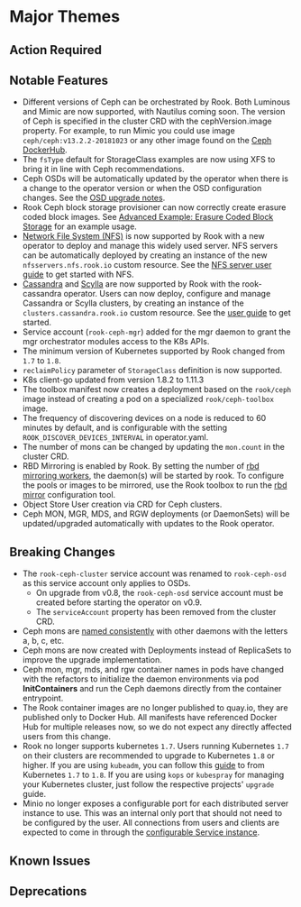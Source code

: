 # Major Themes

## Action Required

## Notable Features

- Different versions of Ceph can be orchestrated by Rook. Both Luminous and Mimic are now supported, with Nautilus coming soon.
  The version of Ceph is specified in the cluster CRD with the cephVersion.image property. For example, to run Mimic you could use image `ceph/ceph:v13.2.2-20181023`
  or any other image found on the [Ceph DockerHub](https://hub.docker.com/r/ceph/ceph/tags).
- The `fsType` default for StorageClass examples are now using XFS to bring it in line with Ceph recommendations.
- Ceph OSDs will be automatically updated by the operator when there is a change to the operator version or when the OSD configuration changes. See the [OSD upgrade notes](Documentation/upgrade-patch.md#object-storage-daemons-osds).
- Rook Ceph block storage provisioner can now correctly create erasure coded block images. See [Advanced Example: Erasure Coded Block Storage](Documentation/block.md#advanced-example-erasure-coded-block-storage) for an example usage.
- [Network File System (NFS)](https://github.com/nfs-ganesha/nfs-ganesha/wiki) is now supported by Rook with a new operator to deploy and manage this widely used server. NFS servers can be automatically deployed by creating an instance of the new `nfsservers.nfs.rook.io` custom resource. See the [NFS server user guide](Documentation/nfs.md) to get started with NFS.
- [Cassandra](http://cassandra.apache.org/) and [Scylla](https://www.scylladb.com/) are now supported by Rook with the rook-cassandra operator. Users can now deploy, configure and manage Cassandra or Scylla clusters, by creating an instance of the `clusters.cassandra.rook.io` custom resource. See the [user guide](Documentation/cassandra.md) to get started.
- Service account (`rook-ceph-mgr`) added for the mgr daemon to grant the mgr orchestrator modules access to the K8s APIs.
- The minimum version of Kubernetes supported by Rook changed from `1.7` to `1.8`.
- `reclaimPolicy` parameter of `StorageClass` definition is now supported.
- K8s client-go updated from version 1.8.2 to 1.11.3
- The toolbox manifest now creates a deployment based on the `rook/ceph` image instead of creating a pod on a specialized `rook/ceph-toolbox` image.
- The frequency of discovering devices on a node is reduced to 60 minutes by default, and is configurable with the setting `ROOK_DISCOVER_DEVICES_INTERVAL` in operator.yaml.
- The number of mons can be changed by updating the `mon.count` in the cluster CRD.
- RBD Mirroring is enabled by Rook. By setting the number of [rbd mirroring workers](Documentation/ceph-cluster-crd.md#cluster-settings), the daemon(s) will be started by rook. To configure the pools or images to be mirrored, use the Rook toolbox to run the [rbd mirror](http://docs.ceph.com/docs/mimic/rbd/rbd-mirroring/) configuration tool.
- Object Store User creation via CRD for Ceph clusters.
- Ceph MON, MGR, MDS, and RGW deployments (or DaemonSets) will be updated/upgraded automatically with updates to the Rook operator.


## Breaking Changes

- The `rook-ceph-cluster` service account was renamed to `rook-ceph-osd` as this service account only applies to OSDs.
  - On upgrade from v0.8, the `rook-ceph-osd` service account must be created before starting the operator on v0.9.
  - The `serviceAccount` property has been removed from the cluster CRD.
- Ceph mons are [named consistently](https://github.com/rook/rook/issues/1751) with other daemons with the letters a, b, c, etc.
- Ceph mons are now created with Deployments instead of ReplicaSets to improve the upgrade implementation.
- Ceph mon, mgr, mds, and rgw container names in pods have changed with the refactors to initialize the
  daemon environments via pod **InitContainers** and run the Ceph daemons directly from the
  container entrypoint.
- The Rook container images are no longer published to quay.io, they are published only to Docker Hub.  All manifests have referenced Docker Hub for multiple releases now, so we do not expect any directly affected users from this change.
- Rook no longer supports kubernetes `1.7`. Users running Kubernetes `1.7` on their clusters are recommended to upgrade to Kubernetes `1.8` or higher. If you are using `kubeadm`, you can follow this [guide](https://kubernetes.io/docs/tasks/administer-cluster/kubeadm/kubeadm-upgrade-1-8/) to from Kubernetes `1.7` to `1.8`. If you are using `kops` or `kubespray` for managing your Kubernetes cluster, just follow the respective projects' `upgrade` guide.
- Minio no longer exposes a configurable port for each distributed server instance to use.
  This was an internal only port that should not need to be configured by the user.
  All connections from users and clients are expected to come in through the [configurable Service instance](cluster/examples/kubernetes/minio/object-store.yaml#37).

## Known Issues

## Deprecations
